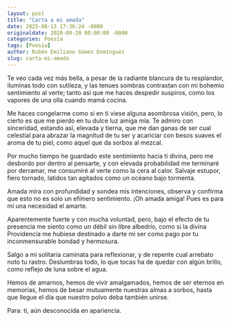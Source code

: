 ```yaml
---
layout: post
title: "Carta a mi amada"
date: 2025-08-13 17:36:24 -0800
originaldate: 2020-09-20 00:00:00 -0800
categories: Poesía
tags: [Poesía]
author: Rubén Emiliano Gómez Domínguez
slug: carta-mi-amada
---
```


Te veo cada vez más bella, a pesar de la radiante blancura de tu resplandor, iluminas todo con sutileza, y las tenues sombras contrastan con mi bohemio sentimiento al verte; tanto así que me haces despedir suspiros, como los vapores de una olla cuando mamá cocina.

Me haces congelarme como si en ti viese alguna asombrosa visión, pero, lo cierto es que me pierdo en tu dulce luz amiga mía. Te admiro con sinceridad, estando así, elevada y tierna, que me dan ganas de ser cual celestial para abrazar la magnitud de tu ser y acariciar con besos suaves el aroma de tu piel, como aquel que da sorbos al mezcal.

Por mucho tiempo he guardado este sentimiento hacia ti divina, pero me desbordo por dentro al pensarte, y con elevada probabilidad me terminaré por derramar, me consumiré al verte como la cera al calor. Salvaje estupor, fiero tornado, latidos tan agitados como un océano bajo tormenta.

Amada mira con profundidad y sondea mis intenciones, observa y confirma que esto no es solo un efímero sentimiento. ¡Oh amada amiga! Pues es para mí una necesidad el amarte.

Aparentemente fuerte y con mucha voluntad, pero, bajo el efecto de tu presencia me siento como un débil sin libre albedrío, como si la divina Providencia me hubiese destinado a darte mi ser como pago por tu inconmensurable bondad y hermosura.

Salgo a mi solitaria caminata para reflexionar, y de repente cual arrebato noto tu rastro. Deslumbras todo, lo que tocas ha de quedar con algún brillo, como reflejo de luna sobre el agua.

Hemos de amarnos, hemos de vivir amalgamados, hemos de ser eternos en memorias, hemos de besar mutuamente nuestras almas a sorbos, hasta que llegue el día que nuestro polvo deba también unirse.

Para: ti, aún desconocida en apariencia.